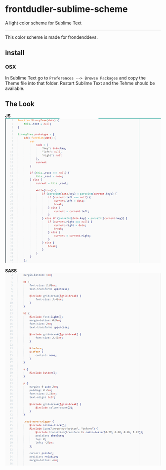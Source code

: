 # frontdudler-sublime-scheme
A light color scheme for Sublime Text

- - -

This color scheme is made for frondenddevs.

## install
### OSX
In Sublime Text go to ```Preferences --> Browse Packages``` and copy the Theme file into that folder. Restart Sublime Text and the Tehme should be available.

## The Look
**JS**
![](https://github.com/dsteinel/frontdudler-sublime-scheme/blob/master/frontdudler-js.png)

**SASS**
![](https://github.com/dsteinel/frontdudler-sublime-scheme/blob/master/frontdudler-sass.png)
